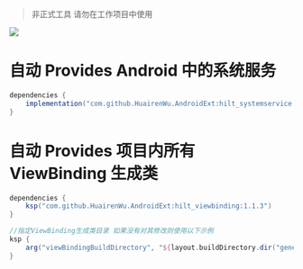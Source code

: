 > 非正式工具 请勿在工作项目中使用

[![](https://jitpack.io/v/HuairenWu/HiltAndroidExt.svg)](https://jitpack.io/#HuairenWu/HiltAndroidExt)

# 自动 Provides Android 中的系统服务

```groovy
dependencies {
    implementation("com.github.HuairenWu.AndroidExt:hilt_systemservice:1.1.3")
}
```

# 自动 Provides 项目内所有 ViewBinding 生成类

```groovy
dependencies {
    ksp("com.github.HuairenWu.AndroidExt:hilt_viewbinding:1.1.3")
}

//指定ViewBinding生成类目录 如果没有对其修改则使用以下示例
ksp {
    arg("viewBindingBuildDirectory", "${layout.buildDirectory.dir("generated/data_binding_base_class_source_out").get().asFile}")
}
```

